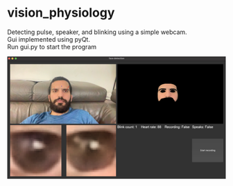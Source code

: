 # vision_physiology

Detecting pulse, speaker, and blinking using a simple webcam.  
Gui implemented using pyQt.   
Run gui.py to start the program

![](./images/1.png)  
